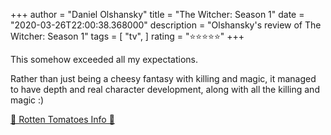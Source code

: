 +++
author = "Daniel Olshansky"
title = "The Witcher: Season 1"
date = "2020-03-26T22:00:38.368000"
description = "Olshansky's review of The Witcher: Season 1"
tags = [
    "tv",
]
rating = "⭐⭐⭐⭐⭐"
+++

This somehow exceeded all my expectations.

Rather than just being a cheesy fantasy with killing and magic, it managed to have depth and real character development, along with all the killing and magic :)

[🍅 Rotten Tomatoes Info 🍅](https://www.rottentomatoes.com//tv/the_witcher/s01)